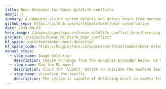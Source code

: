 ```yaml
---
title: Bear Detector for Human Wildlife conflicts
emoji: 🏃
summary: A computer vision system detects and deters bears from encroaching on Romanian farms, contributing to the harmonious coexistence of farmers and wildlife, including predators like bears.
github_repo: https://github.com/earthtoolsmaker/bear-conservation
date: 2024-04-03
hero_image: /images/pages/spaces/human_wildlife_conflict_bear/hero.png
project: /projects/human_wildlife_bear_conflict/
hf_space: earthtoolsmaker-bear-detection
hf_space_code: https://huggingface.co/spaces/earthtoolsmaker/bear-detection/tree/main
manual_steps:
  - step_name: Image Selection
    description: Choose an image from the examples provided below, or upload your own data.
  - step_name: Run the ML model
    description: Click the 'Submit' button to initiate the machine learning model.
  - step_name: Visualize the results
    description: The system is capable of detecting bears in camera trap images, even at night. Once a bear is identified, the bear deterrent system can be activated, offering a cost-effective solution for mitigating human-wildlife conflicts.
---
```





